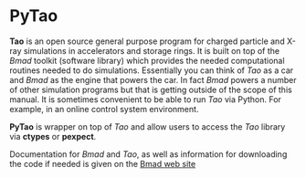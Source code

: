 PyTao
=====

**Tao** is an open source general purpose program for charged particle and X-ray
simulations in accelerators and storage rings. It is built on top of the *Bmad*
toolkit (software library) which provides the needed computational routines
needed to do simulations. Essentially you can think of *Tao* as a car and *Bmad*
as the engine that powers the car. In fact *Bmad* powers a number of other
simulation programs but that is getting outside of the scope of this manual.
It is sometimes convenient to be able to run *Tao* via Python. For example, in an
online control system environment.

**PyTao** is wrapper on top of *Tao* and allow users to access the *Tao* library
via **ctypes** or **pexpect**.

Documentation for *Bmad* and *Tao*, as well as information for downloading the
code if needed is given on the [Bmad web site](https://www.classe.cornell.edu/bmad)
